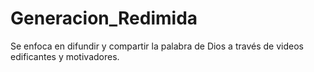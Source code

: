 # Generacion_Redimida
Se enfoca en difundir y compartir la palabra de Dios a través de videos edificantes y motivadores.
